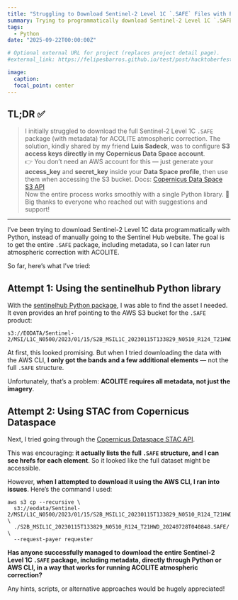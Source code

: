 ```yaml
---
title: "Struggling to Download Sentinel-2 Level 1C `.SAFE` Files with Python and AWS CLI"
summary: Trying to programmatically download Sentinel-2 Level 1C `.SAFE` files including metadata for ACOLITE atmospheric correction using Python and AWS CLI.
tags:
  - Python
date: "2025-09-22T00:00:00Z"

# Optional external URL for project (replaces project detail page).
#external_link: https://felipesbarros.github.io/test/post/hacktoberfest-2021/

image:
  caption:
  focal_point: center
---
```


## TL;DR ✅

> I initially struggled to download the full Sentinel-2 Level 1C `.SAFE` package (with metadata) for ACOLITE atmospheric correction.
> The solution, kindly shared by my friend **Luis Sadeck**, was to configure **S3 access keys directly in my Copernicus Data Space account**.  
>👉 You don’t need an AWS account for this — just generate your **access_key** and **secret_key** inside your **Data Space profile**, then use them when accessing the S3 bucket.
> Docs: [Copernicus Data Space S3 API](https://documentation.dataspace.copernicus.eu/APIs/S3.html)  
> Now the entire process works smoothly with a single Python library. 🎉  
> Big thanks to everyone who reached out with suggestions and support!  

---
I’ve been trying to download Sentinel-2 Level 1C data programmatically with Python, instead of manually going to the Sentinel Hub
 website.
The goal is to get the entire `.SAFE` package, including metadata, so I can later run atmospheric correction with ACOLITE.

So far, here’s what I’ve tried:

## Attempt 1: Using the sentinelhub Python library

With the [sentinelhub Python package](https://github.com/sentinel-hub/sentinelhub-py), I was able to find the asset I needed.
It even provides an href pointing to the AWS S3 bucket for the `.SAFE` product:

```
s3://EODATA/Sentinel-2/MSI/L1C_N0500/2023/01/15/S2B_MSIL1C_20230115T133829_N0510_R124_T21HWD_20240728T040848.SAFE/
```

At first, this looked promising.
But when I tried downloading the data with the AWS CLI, **I only got the bands and a few additional elements** — not the full `.SAFE` structure.

Unfortunately, that’s a problem: **ACOLITE requires all metadata, not just the imagery**.

## Attempt 2: Using STAC from Copernicus Dataspace

Next, I tried going through the [Copernicus Dataspace STAC API](https://stac.dataspace.copernicus.eu/v1).

This was encouraging: **it actually lists the full `.SAFE` structure, and I can see hrefs for each element**. So it looked like the full dataset might be accessible.

However, **when I attempted to download it using the AWS CLI, I ran into issues**. Here’s the command I used:
```
aws s3 cp --recursive \
  s3://eodata/Sentinel-2/MSI/L1C_N0500/2023/01/15/S2B_MSIL1C_20230115T133829_N0510_R124_T21HWD_20240728T040848.SAFE/GRANULE/L1C_T21HWD_A030609_20230115T135051/IMG_DATA/T21HWD_20230115T133829_B01.jp2 \
  ./S2B_MSIL1C_20230115T133829_N0510_R124_T21HWD_20240728T040848.SAFE/ \
  --request-payer requester
```
**Has anyone successfully managed to download the entire Sentinel-2 Level 1C `.SAFE` package, including metadata, directly through Python or AWS CLI, in a way that works for running ACOLITE atmospheric correction?**

Any hints, scripts, or alternative approaches would be hugely appreciated!
